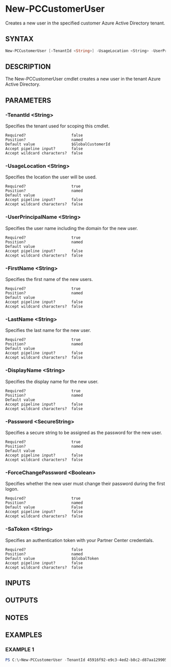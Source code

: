 # New-PCCustomerUser

Creates a new user in the specified customer Azure Active Directory tenant.

## SYNTAX

```powershell
New-PCCustomerUser [-TenantId <String>] -UsageLocation <String> -UserPrincipalName <String> -FirstName <String> -LastName <String> -DisplayName <String> -Password <SecureString> -ForceChangePassword <Boolean> [-SaToken <String>] [<CommonParameters>]
```

## DESCRIPTION

The New-PCCustomerUser cmdlet creates a new user in the tenant Azure Active Directory.

## PARAMETERS

### -TenantId &lt;String&gt;

Specifies the tenant used for scoping this cmdlet.

```
Required?                    false
Position?                    named
Default value                $GlobalCustomerId
Accept pipeline input?       false
Accept wildcard characters?  false
```

### -UsageLocation &lt;String&gt;

Specifies the location the user will be used.

```
Required?                    true
Position?                    named
Default value
Accept pipeline input?       false
Accept wildcard characters?  false
```

### -UserPrincipalName &lt;String&gt;

Specifies the user name including the domain for the new user.

```
Required?                    true
Position?                    named
Default value
Accept pipeline input?       false
Accept wildcard characters?  false
```

### -FirstName &lt;String&gt;

Specifies the first name of the new users.

```
Required?                    true
Position?                    named
Default value
Accept pipeline input?       false
Accept wildcard characters?  false
```

### -LastName &lt;String&gt;

Specifies the last name for the new user.

```
Required?                    true
Position?                    named
Default value
Accept pipeline input?       false
Accept wildcard characters?  false
```

### -DisplayName &lt;String&gt;

Specifies the display name for the new user.

```
Required?                    true
Position?                    named
Default value
Accept pipeline input?       false
Accept wildcard characters?  false
```

### -Password &lt;SecureString&gt;

Specifies a secure string to be assigned as the password for the new user.

```
Required?                    true
Position?                    named
Default value
Accept pipeline input?       false
Accept wildcard characters?  false
```

### -ForceChangePassword &lt;Boolean&gt;

Specifies whether the new user must change their password during the first logon.

```
Required?                    true
Position?                    named
Default value                False
Accept pipeline input?       false
Accept wildcard characters?  false
```

### -SaToken &lt;String&gt;

Specifies an authentication token with your Partner Center credentials.

```
Required?                    false
Position?                    named
Default value                $GlobalToken
Accept pipeline input?       false
Accept wildcard characters?  false
```

## INPUTS

## OUTPUTS

## NOTES

## EXAMPLES

### EXAMPLE 1

```powershell
PS C:\>New-PCCustomerUser -TenantId 45916f92-e9c3-4ed2-b8c2-d87aa129905f -UsageLocation US -userPrincipalName 'joe@contoso.onmicrosoft.com' -FirstName 'Joe' -LastName 'Smith' -DisplayName 'Joe Smith' -ForceChangePassword $true -Password $PasswordSecure
```
